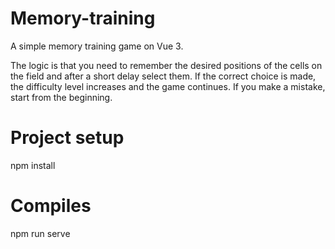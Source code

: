 # Memory-training
A simple memory training game on Vue 3.

The logic is that you need to remember the desired positions of the cells on the field and after a short delay select them.
If the correct choice is made, the difficulty level increases and the game continues.
If you make a mistake, start from the beginning.

# Project setup
npm install

# Compiles
npm run serve
